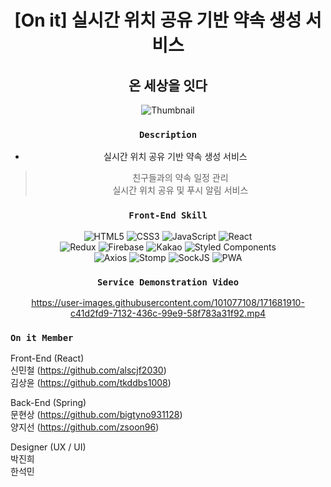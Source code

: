 <div align="center">

# [On it] 실시간 위치 공유 기반 약속 생성 서비스
## 온 세상을 잇다

![Thumbnail](https://user-images.githubusercontent.com/101077108/171678579-8d562f5a-2ef1-4966-81d4-ae11d9bf0a77.png)


### `Description`
* 실시간 위치 공유 기반 약속 생성 서비스
> 친구들과의 약속 일정 관리            
> 실시간 위치 공유 및 푸시 알림 서비스

### `Front-End Skill`
![HTML5](https://img.shields.io/badge/html5-%23E34F26.svg?style=for-the-badge&logo=html5&logoColor=white)
![CSS3](https://img.shields.io/badge/css3-%231572B6.svg?style=for-the-badge&logo=css3&logoColor=white)
![JavaScript](https://img.shields.io/badge/javascript-%23323330.svg?style=for-the-badge&logo=javascript&logoColor=%23F7DF1E)
![React](https://img.shields.io/badge/react-%2320232a.svg?style=for-the-badge&logo=react&logoColor=%2361DAFB)           
![Redux](https://img.shields.io/badge/reduxtoolkit-%23593d88.svg?style=for-the-badge&logo=redux&logoColor=white)
![Firebase](https://img.shields.io/badge/Firebasecloudmessaging-039BE5?style=for-the-badge&logo=Firebase&logoColor=white)
![Kakao](https://img.shields.io/badge/kakao-ffcd00.svg?style=for-the-badge&logo=kakaotalk&logoColor=000000)
![Styled Components](https://img.shields.io/badge/styled--components-DB7093?style=for-the-badge&logo=styled-components&logoColor=white)         
![Axios](https://img.shields.io/badge/Axios-%23593d88.svg?style=for-the-badge&logoColor=000000)
![Stomp](https://img.shields.io/badge/Stomp-%23000000.svg?style=for-the-badge&logoColor=000000)
![SockJS](https://img.shields.io/badge/SockJS-%23FF0000.svg?style=for-the-badge&logoColor=000000)
![PWA](https://img.shields.io/badge/PWA-%239146FF.svg?style=for-the-badge&logoColor=000000)


### `Service Demonstration Video`

https://user-images.githubusercontent.com/101077108/171681910-c41d2fd9-7132-436c-99e9-58f783a31f92.mp4

</div>      

### `On it Member`
Front-End (React)  
신민철 (https://github.com/alscjf2030)     
김상윤 (https://github.com/tkddbs1008)

Back-End (Spring)      
문현상 (https://github.com/bigtyno931128)        
양지선 (https://github.com/zsoon96)

Designer (UX / UI)      
박진희     
한석민
